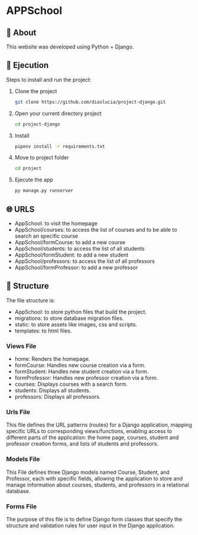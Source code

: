 <br />

# APPSchool

## 🔎 About

This website was developed using Python + Django.

## 🚀 Ejecution

Steps to install and run the project:

1. Clone the project
   ```sh
   git clone https://github.com/diaslucia/project-django.git
   ```
2. Open your current directory project
   ```sh
   cd project-django
   ```
3. Install
   ```sh
   pipenv install -r requirements.txt
   ```
4. Move to project folder

   ```sh
   cd project
   ```

5. Ejecute the app

   ```sh
   py manage.py runserver
   ```

## 🌐 URLS

- AppSchool: to visit the homepage
- AppSchool/courses: to access the list of courses and to be able to search an specific course
- AppSchool/formCourse: to add a new course
- AppSchool/students: to access the list of all students
- AppSchool/formStudent: to add a new student
- AppSchool/professors: to access the list of all professors
- AppSchool/formProfessor: to add a new professor

## 📂 Structure

The file structure is:

- AppSchool: to store python files that build the project.
- migrations: to store database migration files.
- static: to store assets like images, css and scripts.
- templates: to html files.

### Views File

- home: Renders the homepage.
- formCourse: Handles new course creation via a form.
- formStudent: Handles new student creation via a form.
- formProfessor: Handles new professor creation via a form.
- courses: Displays courses with a search form.
- students: Displays all students.
- professors: Displays all professors.

### Urls File

This file defines the URL patterns (routes) for a Django application, mapping specific URLs to corresponding views/functions, enabling access to different parts of the application: the home page, courses, student and professor creation forms, and lists of students and professors.

### Models File

This File defines three Django models named Course, Student, and Professor, each with specific fields, allowing the application to store and manage information about courses, students, and professors in a relational database.

### Forms File

The purpose of this file is to define Django form classes that specify the structure and validation rules for user input in the Django application.
